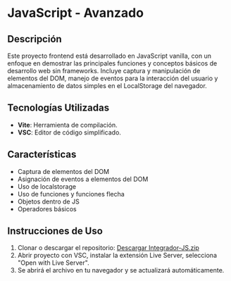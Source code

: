 # JavaScript - Avanzado

## Descripción

Este proyecto frontend está desarrollado en JavaScript vanilla, con un enfoque en demostrar las principales funciones y conceptos básicos de desarrollo web sin frameworks. Incluye captura y manipulación de elementos del DOM, manejo de eventos para la interacción del usuario y almacenamiento de datos simples en el LocalStorage del navegador.
## Tecnologías Utilizadas

- **Vite**: Herramienta de compilación.
- **VSC**: Editor de código simplificado.
## Características

- Captura de elementos del DOM
- Asignación de eventos a elementos del DOM
- Uso de localstorage
- Uso de funciones y funciones flecha
- Objetos dentro de JS
- Operadores básicos
## Instrucciones de Uso

1. Clonar o descargar el repositorio: [Descargar Integrador-JS.zip](https://github.com/AgusAstuDev/Integrador-JS/archive/refs/heads/main.zip)
2. Abrir proyecto con VSC, instalar la extensión Live Server, selecciona "Open with Live Server". 
3. Se abrirá el archivo en tu navegador y se actualizará automáticamente.